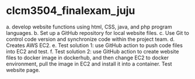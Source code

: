 # clcm3504_finalexam_juju

a. develop website functions using html, CSS, java, and php program languages.
b. Set up a GitHub repository for local website files.
c. Use Git to control code version and synchronize code within the project team.
d. Creates AWS EC2.
e. Test solution 1: use GitHub action to push code files into EC2 and test.
f. Test solution 2: use GitHub action to create website files to docker image in dockerhub, and then change EC2 to docker environment, pull the image in EC2 and install it into a container. Test website page.

